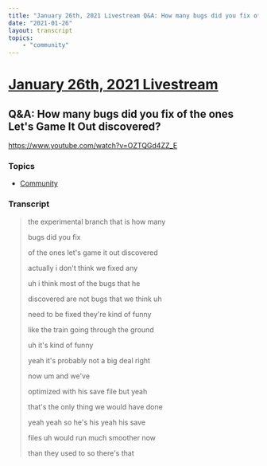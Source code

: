 ```yaml
---
title: "January 26th, 2021 Livestream Q&A: How many bugs did you fix of the ones Let's Game It Out discovered?"
date: "2021-01-26"
layout: transcript
topics:
    - "community"
---
```

# [January 26th, 2021 Livestream](../2021-01-26.md)
## Q&A: How many bugs did you fix of the ones Let's Game It Out discovered?
https://www.youtube.com/watch?v=OZTQGd4ZZ_E

### Topics
* [Community](../topics/community.md)

### Transcript

> the experimental branch that is how many
> 
> bugs did you fix
> 
> of the ones let's game it out discovered
> 
> actually i don't think we fixed any
> 
> uh i think most of the bugs that he
> 
> discovered are not bugs that we think uh
> 
> need to be fixed they're kind of funny
> 
> like the train going through the ground
> 
> uh it's kind of funny
> 
> yeah it's probably not a big deal right
> 
> now um and we've
> 
> optimized with his save file but yeah
> 
> that's the only thing we would have done
> 
> yeah yeah so he's his yeah his save
> 
> files uh would run much smoother now
> 
> than they used to so there's that
> 
